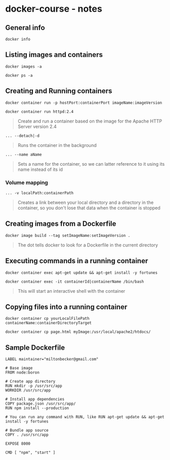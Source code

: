 # docker-course - notes

## General info

`docker info`

## Listing images and containers

`docker images -a`

`docker ps -a`

## Creating and Running containers

`docker container run -p hostPort:containerPort imageName:imageVersion`

`docker container run httpd:2.4`
> Create and run a container based on the image for the Apache HTTP Server version 2.4

`... --detach|-d`
> Runs the container in the background

`... --name aName`
> Sets a name for the container, so we can latter reference to it using its name instead of its id

### Volume mapping 

`... -v localPath:containerPath`
> Creates a link between your local directory and a directory in the container, so you don't lose that data when the container is stopped 

## Creating images from a Dockerfile

`docker image build --tag setImageName:setImageVersion .` 
> The dot tells docker to look for a Dockerfile in the current directory

## Executing commands in a running container

`docker container exec apt-get update && apt-get install -y fortunes`

`docker container exec -it containerId|containerName /bin/bash`
> This will start an interactive shell with the container

## Copying files into a running container 

`docker container cp yourLocalFilePath containerName:containerDirectoryTarget`

`docker container cp page.html myImage:/usr/local/apache2/htdocs/`

## Sample Dockerfile

```
LABEL maintainer="miltonbecker@gmail.com"

# Base image
FROM node:boron

# Create app directory
RUN mkdir -p /usr/src/app
WORKDIR /usr/src/app

# Install app dependencies
COPY package.json /usr/src/app/
RUN npm install --production

# You can run any command with RUN, like RUN apt-get update && apt-get install -y fortunes

# Bundle app source
COPY . /usr/src/app

EXPOSE 8000

CMD [ "npm", "start" ]
```

